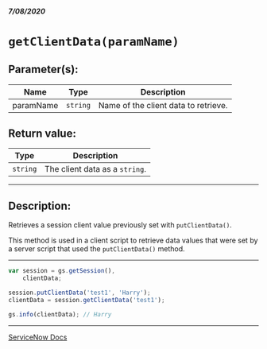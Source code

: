 ##### 7/08/2020
# `getClientData(paramName)`
## Parameter(s):
| Name | Type | Description |
|---|---|---|
| paramName | `string` | Name of the client data to retrieve. |

## Return value:
| Type | Description |
|---|---|
| `string` | The client data as a `string`. |

---

## Description:
Retrieves a session client value previously set with `putClientData()`.

This method is used in a client script to retrieve data values that were set by a server script that used the `putClientData()` method.

---

```js
var session = gs.getSession(),
    clientData;

session.putClientData('test1', 'Harry');
clientData = session.getClientData('test1');

gs.info(clientData); // Harry
```

---

[ServiceNow Docs](https://developer.servicenow.com/dev.do#!/reference/api/newyork/server/no-namespace/c_GlideSessionScopedAPI#r_ScopedGlideSessionGetClientData_String)